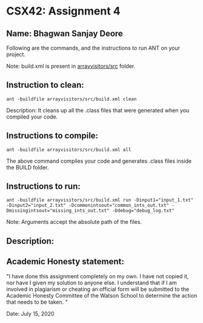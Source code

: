 # CSX42: Assignment 4
**Name:** Bhagwan Sanjay Deore
-----------------------------------------------------------------------

Following are the commands, and the instructions to run ANT on your project.


Note: build.xml is present in [arrayvisitors/src](./arrayvisitors/src/) folder.

## Instruction to clean:

```commandline
ant -buildfile arrayvisitors/src/build.xml clean
```

Description: It cleans up all the .class files that were generated when you
compiled your code.

## Instructions to compile:

```commandline
ant -buildfile arrayvisitors/src/build.xml all
```
The above command compiles your code and generates .class files inside the BUILD folder.

## Instructions to run:

```commandline
ant -buildfile arrayvisitors/src/build.xml run -Dinput1="input_1.txt" -Dinput2="input_2.txt" -Dcommonintsout="common_ints_out.txt" -Dmissingintsout="missing_ints_out.txt" -Ddebug="debug_log.txt"
```
Note: Arguments accept the absolute path of the files.


## Description:




## Academic Honesty statement:

"I have done this assignment completely on my own. I have not copied
it, nor have I given my solution to anyone else. I understand that if
I am involved in plagiarism or cheating an official form will be
submitted to the Academic Honesty Committee of the Watson School to
determine the action that needs to be taken. "

Date:  July 15, 2020



